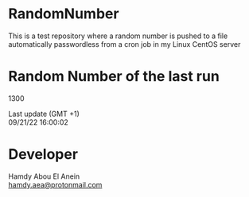 # RandomNumber    
This is a test repository where a random number is pushed to a file automatically passwordless from a cron job in my Linux CentOS server    
# Random Number of the last run   
1300
      
Last update (GMT +1)    
09/21/22 16:00:02
# Developer    
Hamdy Abou El Anein   
hamdy.aea@protonmail.com
